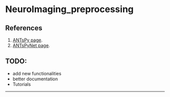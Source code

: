 # NeuroImaging_preprocessing

## References
1. [ANTsPy page](https://github.com/ANTsX/ANTsPy).
2. [ANTsPyNet page](https://github.com/ANTsX/ANTsPyNet).

## TODO:
- add new functionalities
- better documentation
- Tutorials
---